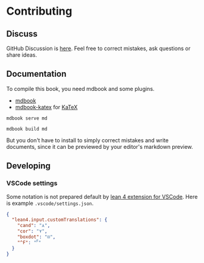 # Contributing

## Discuss

GitHub Discussion is [here](https://github.com/FormalizedFormalLogic/Foundation/discussions). Feel free to correct mistakes, ask questions or share ideas.

## Documentation

To compile this book, you need mdbook and some plugins.

- [mdbook](https://github.com/rust-lang/mdBook)
- [mdbook-katex](https://github.com/lzanini/mdbook-katex) for [KaTeX](https://katex.org/)

```
mdbook serve md

mdbook build md
```

But you don't have to install to simply correct mistakes and write documents, since it can be previewed by your editor's markdown preview.

## Developing

### VSCode settings

Some notation is not prepared default by [lean 4 extension for VSCode](https://marketplace.visualstudio.com/items?itemName=leanprover.lean4). Here is example `.vscode/settings.json`.

```json
{
  "lean4.input.customTranslations": {
    "cand": "⋏",
    "cor": "⋎",
    "boxdot": "⊡",
    "^F": "ꟳ"
  }
}
```
